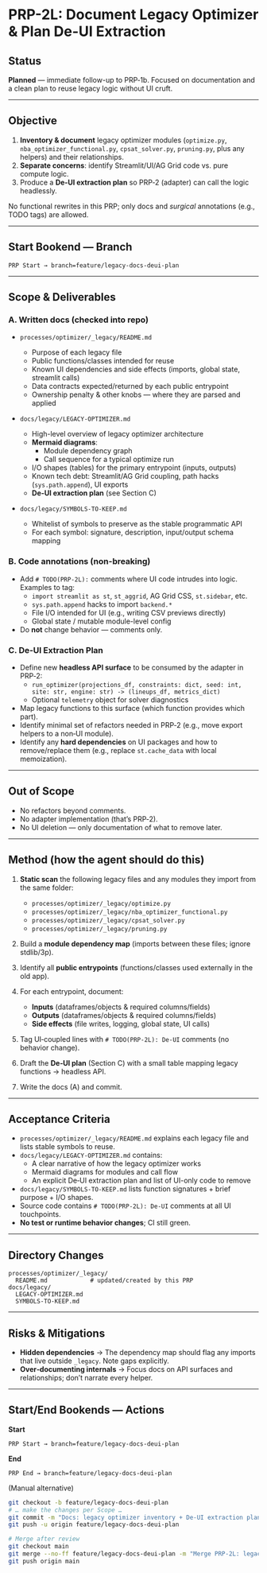 
# PRP-2L: Document Legacy Optimizer & Plan De-UI Extraction

## Status
**Planned** — immediate follow-up to PRP‑1b. Focused on documentation and a clean plan to reuse legacy logic without UI cruft.

---

## Objective
1) **Inventory & document** legacy optimizer modules (`optimize.py`, `nba_optimizer_functional.py`, `cpsat_solver.py`, `pruning.py`, plus any helpers) and their relationships.  
2) **Separate concerns**: identify Streamlit/UI/AG Grid code vs. pure compute logic.  
3) Produce a **De‑UI extraction plan** so PRP‑2 (adapter) can call the logic headlessly.

No functional rewrites in this PRP; only docs and *surgical* annotations (e.g., TODO tags) are allowed.

---

## Start Bookend — Branch
```
PRP Start → branch=feature/legacy-docs-deui-plan
```

---

## Scope & Deliverables

### A. Written docs (checked into repo)
- `processes/optimizer/_legacy/README.md`
  - Purpose of each legacy file
  - Public functions/classes intended for reuse
  - Known UI dependencies and side effects (imports, global state, streamlit calls)
  - Data contracts expected/returned by each public entrypoint
  - Ownership penalty & other knobs — where they are parsed and applied

- `docs/legacy/LEGACY-OPTIMIZER.md`
  - High-level overview of legacy optimizer architecture
  - **Mermaid diagrams**:
    - Module dependency graph
    - Call sequence for a typical optimize run
  - I/O shapes (tables) for the primary entrypoint (inputs, outputs)
  - Known tech debt: Streamlit/AG Grid coupling, path hacks (`sys.path.append`), UI exports
  - **De‑UI extraction plan** (see Section C)

- `docs/legacy/SYMBOLS-TO-KEEP.md`
  - Whitelist of symbols to preserve as the stable programmatic API
  - For each symbol: signature, description, input/output schema mapping

### B. Code annotations (non-breaking)
- Add `# TODO(PRP-2L):` comments where UI code intrudes into logic. Examples to tag:
  - `import streamlit as st`, `st_aggrid`, AG Grid CSS, `st.sidebar`, etc.
  - `sys.path.append` hacks to import `backend.*`
  - File I/O intended for UI (e.g., writing CSV previews directly)
  - Global state / mutable module-level config
- Do **not** change behavior — comments only.

### C. De‑UI Extraction Plan
- Define new **headless API surface** to be consumed by the adapter in PRP‑2:
  - `run_optimizer(projections_df, constraints: dict, seed: int, site: str, engine: str) -> (lineups_df, metrics_dict)`
  - Optional `telemetry` object for solver diagnostics
- Map legacy functions to this surface (which function provides which part).
- Identify minimal set of refactors needed in PRP‑2 (e.g., move export helpers to a non‑UI module).
- Identify any **hard dependencies** on UI packages and how to remove/replace them (e.g., replace `st.cache_data` with local memoization).

---

## Out of Scope
- No refactors beyond comments.
- No adapter implementation (that’s PRP‑2).
- No UI deletion — only documentation of what to remove later.

---

## Method (how the agent should do this)
1) **Static scan** the following legacy files and any modules they import from the same folder:
   - `processes/optimizer/_legacy/optimize.py`
   - `processes/optimizer/_legacy/nba_optimizer_functional.py`
   - `processes/optimizer/_legacy/cpsat_solver.py`
   - `processes/optimizer/_legacy/pruning.py`

2) Build a **module dependency map** (imports between these files; ignore stdlib/3p).

3) Identify all **public entrypoints** (functions/classes used externally in the old app).

4) For each entrypoint, document:
   - **Inputs** (dataframes/objects & required columns/fields)
   - **Outputs** (dataframes/objects & required columns/fields)
   - **Side effects** (file writes, logging, global state, UI calls)

5) Tag UI‑coupled lines with `# TODO(PRP-2L): De‑UI` comments (no behavior change).

6) Draft the **De‑UI plan** (Section C) with a small table mapping legacy functions → headless API.

7) Write the docs (A) and commit.

---

## Acceptance Criteria
- `processes/optimizer/_legacy/README.md` explains each legacy file and lists stable symbols to reuse.
- `docs/legacy/LEGACY-OPTIMIZER.md` contains:
  - A clear narrative of how the legacy optimizer works
  - Mermaid diagrams for modules and call flow
  - An explicit De‑UI extraction plan and list of UI-only code to remove
- `docs/legacy/SYMBOLS-TO-KEEP.md` lists function signatures + brief purpose + I/O shapes.
- Source code contains `# TODO(PRP-2L): De‑UI` comments at all UI touchpoints.
- **No test or runtime behavior changes**; CI still green.

---

## Directory Changes
```
processes/optimizer/_legacy/
  README.md            # updated/created by this PRP
docs/legacy/
  LEGACY-OPTIMIZER.md
  SYMBOLS-TO-KEEP.md
```

---

## Risks & Mitigations
- **Hidden dependencies** → The dependency map should flag any imports that live outside `_legacy`. Note gaps explicitly.
- **Over‑documenting internals** → Focus docs on API surfaces and relationships; don’t narrate every helper.

---

## Start/End Bookends — Actions

**Start**  
```
PRP Start → branch=feature/legacy-docs-deui-plan
```

**End**  
```
PRP End → branch=feature/legacy-docs-deui-plan
```

(Manual alternative)
```bash
git checkout -b feature/legacy-docs-deui-plan
# … make the changes per Scope …
git commit -m "Docs: legacy optimizer inventory + De‑UI extraction plan (PRP‑2L)"
git push -u origin feature/legacy-docs-deui-plan

# Merge after review
git checkout main
git merge --no-ff feature/legacy-docs-deui-plan -m "Merge PRP‑2L: legacy docs + De‑UI plan"
git push origin main
```
